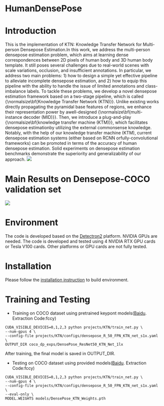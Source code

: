 # HumanDensePose

# Introduction
This is the implementation of KTN: Knowledge Transfer Network for Multi-person Densepose Estimation.In this work, we address the multi-person densepose estimation problem, which aims at learning dense correspondences between 2D pixels of human body and 3D human body template. It still poses several challenges due to real-world scenes with scale variations, occlusion, and insufficient annotations. 
In particular, we address two main problems: 1) how to design a simple yet effective pipeline to alleviate incomplete densepose estimation, and 2) how to equip this pipeline with the ability to handle the issue of limited annotations and class-imbalance labels. 
To tackle these problems, we develop a novel densepose estimation framework based on a two-stage pipeline, which is called {\normalsize\bf{Knowledge Transfer Network (KTN)}}. 
Unlike existing works directly propagating the pyramidal base features of regions, we enhance their representation power by awell-designed {\normalsize\bf{multi-instance decoder (MID)}}. 
Then, we introduce a plug-and-play {\normalsize\bf{knowledge transfer machine (KTM)}}, which facilitates densepose estimationby utilizing the external commonsense knowledge. 
Notably, with the help of our knowledge transfer machine (KTM), current densepose estimation systems (either based on RCNN orfully-convolutional frameworks) can be promoted in terms of the accuracy of human densepose estimation.
Solid experiments on densepose estimation benchmarks demonstrate the superiority and generalizability of our approach. 
![](https://github.com/cfm-wxh/TSN/blob/master/visualization/KTN.png)
# Main Results on Densepose-COCO validation set
![](https://github.com/cfm-wxh/TSN/blob/master/visualization/main_result.jpg)
# Environment
The code is developed based on the [Detectron2](https://github.com/facebookresearch/detectron2) platform. NVIDIA GPUs are needed. The code is developed and tested using 4 NVIDIA RTX GPU cards or Tesla V100 cards. Other platforms or GPU cards are not fully tested.
# Installation
Please follow the [installation instruction](https://github.com/facebookresearch/detectron2) to build environment.
# Training and Testing
- Training on COCO dataset using pretrained keypont models([Baidu](https://pan.baidu.com/s/1OyuimZ4Xd6rtC3iD4SbyZQ 
). Extraction Code:fccy)
```
CUDA_VISIBLE_DEVICES=0,1,2,3 python projects/KTN/train_net.py \
--num-gpus 4 \
--config-file projects/KTN/configs/densepose_R_50_FPN_KTN_net_s1x.yaml \
OUTPUT_DIR coco_dp_exps/DensePose_ResNet50_KTN_Net_1lx
```
After training, the final model is saved in OUTPUT_DIR.
- Testing on COCO dataset using provided models([Baidu](https://pan.baidu.com/s/1OyuimZ4Xd6rtC3iD4SbyZQ). Extraction Code:fccy)
```
CUDA_VISIBLE_DEVICES=0,1,2,3 python projects/KTN/train_net.py \
--num-gpus 4 \
--config-file projects/KTN/configs/densepose_R_50_FPN_KTN_net_s1x.yaml \
--eval-only \
MODEL.WEIGHTS models/DensePose_KTN_Weights.pth
```
